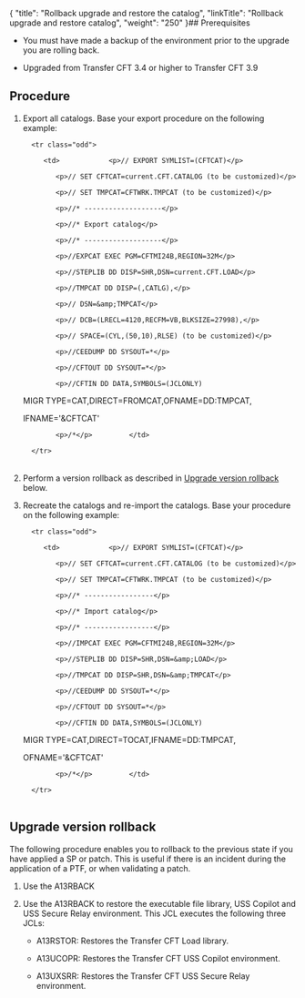 {
    "title": "Rollback upgrade and restore the catalog",
    "linkTitle": "Rollback upgrade and restore catalog",
    "weight": "250"
}## Prerequisites

-   You must have made a backup of the environment prior to the upgrade you are rolling back.
-   Upgraded from Transfer CFT 3.4 or higher to Transfer CFT 3.9

## Procedure

1.  Export all catalogs. Base your export procedure on the following example:  
    <table data-cellspacing="0">
       <tbody>
          <tr class="odd">
             <td>            <p>// EXPORT SYMLIST=(CFTCAT)</p>
                <p>// SET CFTCAT=current.CFT.CATALOG (to be customized)</p>
                <p>// SET TMPCAT=CFTWRK.TMPCAT (to be customized)</p>
                <p>//* -------------------</p>
                <p>//* Export catalog</p>
                <p>//* -------------------</p>
                <p>//EXPCAT EXEC PGM=CFTMI24B,REGION=32M</p>
                <p>//STEPLIB DD DISP=SHR,DSN=current.CFT.LOAD</p>
                <p>//TMPCAT DD DISP=(,CATLG),</p>
                <p>// DSN=&amp;TMPCAT</p>
                <p>// DCB=(LRECL=4120,RECFM=VB,BLKSIZE=27998),</p>
                <p>// SPACE=(CYL,(50,10),RLSE) (to be customized)</p>
                <p>//CEEDUMP DD SYSOUT=*</p>
                <p>//CFTOUT DD SYSOUT=*</p>
                <p>//CFTIN DD DATA,SYMBOLS=(JCLONLY)
    MIGR TYPE=CAT,DIRECT=FROMCAT,OFNAME=DD:TMPCAT,
    IFNAME='&amp;CFTCAT'</p>
                <p>/*</p>         </td>
          </tr>
       </tbody>
    </table>
2.  Perform a version rollback as described in [Upgrade version rollback](#Upgrade) below.
3.  Recreate the catalogs and re-import the catalogs. Base your procedure on the following example:  
    <table data-cellspacing="0">
       <tbody>
          <tr class="odd">
             <td>            <p>// EXPORT SYMLIST=(CFTCAT)</p>
                <p>// SET CFTCAT=current.CFT.CATALOG (to be customized)</p>
                <p>// SET TMPCAT=CFTWRK.TMPCAT (to be customized)</p>
                <p>//* -----------------</p>
                <p>//* Import catalog</p>
                <p>//* -----------------</p>
                <p>//IMPCAT EXEC PGM=CFTMI24B,REGION=32M</p>
                <p>//STEPLIB DD DISP=SHR,DSN=&amp;LOAD</p>
                <p>//TMPCAT DD DISP=SHR,DSN=&amp;TMPCAT</p>
                <p>//CEEDUMP DD SYSOUT=*</p>
                <p>//CFTOUT DD SYSOUT=*</p>
                <p>//CFTIN DD DATA,SYMBOLS=(JCLONLY)
    MIGR TYPE=CAT,DIRECT=TOCAT,IFNAME=DD:TMPCAT,
    OFNAME='&amp;CFTCAT'</p>
                <p>/*</p>         </td>
          </tr>
       </tbody>
    </table>

## <span id="Upgrade"></span>Upgrade version rollback

The following procedure enables you to rollback to the previous state if you have applied a SP or patch. This is useful if there is an incident during the application of a PTF, or when validating a patch.

1.  Use the A13RBACK
2.  Use the A13RBACK to restore the executable file library, USS Copilot and USS Secure Relay environment. This JCL executes the following three JCLs:
    -   A13RSTOR: Restores the Transfer CFT Load library.
    -   A13UCOPR: Restores the Transfer CFT USS Copilot environment.
    -   A13UXSRR: Restores the Transfer CFT USS Secure Relay environment.
